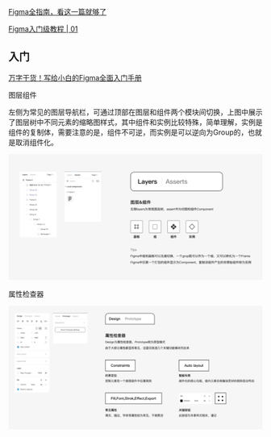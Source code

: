 

[Figma全指南，看这一篇就够了](https://zhuanlan.zhihu.com/p/266781187)


[Figma入门级教程 | 01](https://zhuanlan.zhihu.com/p/348934637)


## 入门

[万字干货！写给小白的Figma全面入门手册](https://www.uisdc.com/figma-getting-started-manual)

图层组件

左侧为常见的图层导航栏，可通过顶部在图层和组件两个模块间切换，上图中展示了图层树中不同元素的缩略图样式，其中组件和实例比较特殊，简单理解，实例是组件的复制体，需要注意的是，组件不可逆，而实例是可以逆向为Group的，也就是取消组件化。

![img](images/layer.png)


属性检查器

![img](images/attributes.png)


